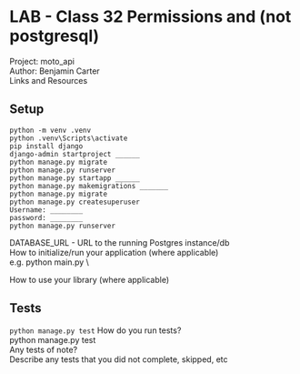 # LAB - Class 32 Permissions and (not postgresql)
Project: moto_api \
Author: Benjamin Carter \
Links and Resources

## Setup
```
python -m venv .venv 
python .venv\Scripts\activate
pip install django
django-admin startproject ______
python manage.py migrate
python manage.py runserver
python manage.py startapp ______
python manage.py makemigrations _______
python manage.py migrate
python manage.py createsuperuser
Username: ________
password: ________
python manage.py runserver
```

DATABASE_URL - URL to the running Postgres instance/db \
How to initialize/run your application (where applicable) \
e.g. python main.py \

How to use your library (where applicable)
## Tests 
`python manage.py test`
How do you run tests? \
python manage.py test \
Any tests of note? \
Describe any tests that you did not complete, skipped, etc